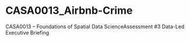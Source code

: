 # CASA0013_Airbnb-Crime
CASA0013 – Foundations of Spatial Data ScienceAssessment #3 Data-Led Executive Briefing

